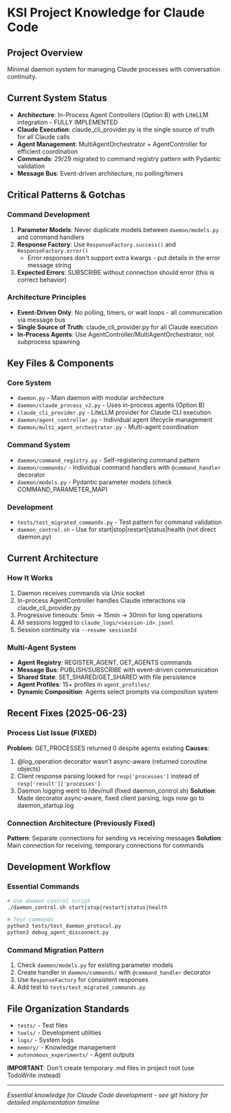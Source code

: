 # KSI Project Knowledge for Claude Code

## Project Overview
Minimal daemon system for managing Claude processes with conversation continuity.

## Current System Status
- **Architecture**: In-Process Agent Controllers (Option B) with LiteLLM integration - FULLY IMPLEMENTED
- **Claude Execution**: claude_cli_provider.py is the single source of truth for all Claude calls
- **Agent Management**: MultiAgentOrchestrator + AgentController for efficient coordination
- **Commands**: 29/29 migrated to command registry pattern with Pydantic validation
- **Message Bus**: Event-driven architecture, no polling/timers

## Critical Patterns & Gotchas

### Command Development
1. **Parameter Models**: Never duplicate models between `daemon/models.py` and command handlers
2. **Response Factory**: Use `ResponseFactory.success()` and `ResponseFactory.error()` 
   - Error responses don't support extra kwargs - put details in the error message string
3. **Expected Errors**: SUBSCRIBE without connection should error (this is correct behavior)

### Architecture Principles
- **Event-Driven Only**: No polling, timers, or wait loops - all communication via message bus
- **Single Source of Truth**: claude_cli_provider.py for all Claude execution
- **In-Process Agents**: Use AgentController/MultiAgentOrchestrator, not subprocess spawning

## Key Files & Components

### Core System
- `daemon.py` - Main daemon with modular architecture
- `daemon/claude_process_v2.py` - Uses in-process agents (Option B)
- `claude_cli_provider.py` - LiteLLM provider for Claude CLI execution
- `daemon/agent_controller.py` - Individual agent lifecycle management
- `daemon/multi_agent_orchestrator.py` - Multi-agent coordination

### Command System
- `daemon/command_registry.py` - Self-registering command pattern
- `daemon/commands/` - Individual command handlers with `@command_handler` decorator
- `daemon/models.py` - Pydantic parameter models (check COMMAND_PARAMETER_MAP)

### Development
- `tests/test_migrated_commands.py` - Test pattern for command validation
- `daemon_control.sh` - Use for start|stop|restart|status|health (not direct daemon.py)

## Current Architecture

### How It Works
1. Daemon receives commands via Unix socket
2. In-process AgentController handles Claude interactions via claude_cli_provider.py  
3. Progressive timeouts: 5min → 15min → 30min for long operations
4. All sessions logged to `claude_logs/<session-id>.jsonl`
5. Session continuity via `--resume sessionId`

### Multi-Agent System
- **Agent Registry**: REGISTER_AGENT, GET_AGENTS commands
- **Message Bus**: PUBLISH/SUBSCRIBE with event-driven communication
- **Shared State**: SET_SHARED/GET_SHARED with file persistence
- **Agent Profiles**: 15+ profiles in `agent_profiles/`
- **Dynamic Composition**: Agents select prompts via composition system

## Recent Fixes (2025-06-23)

### Process List Issue (FIXED)
**Problem**: GET_PROCESSES returned 0 despite agents existing
**Causes**: 
1. @log_operation decorator wasn't async-aware (returned coroutine objects)
2. Client response parsing looked for `resp['processes']` instead of `resp['result']['processes']`
3. Daemon logging went to /dev/null (fixed daemon_control.sh)
**Solution**: Made decorator async-aware, fixed client parsing, logs now go to daemon_startup.log

### Connection Architecture (Previously Fixed)
**Pattern**: Separate connections for sending vs receiving messages
**Solution**: Main connection for receiving, temporary connections for commands

## Development Workflow

### Essential Commands
```bash
# Use daemon control script
./daemon_control.sh start|stop|restart|status|health

# Test commands
python3 tests/test_daemon_protocol.py
python3 debug_agent_disconnect.py
```

### Command Migration Pattern
1. Check `daemon/models.py` for existing parameter models
2. Create handler in `daemon/commands/` with `@command_handler` decorator
3. Use `ResponseFactory` for consistent responses
4. Add test to `tests/test_migrated_commands.py`

## File Organization Standards
- `tests/` - Test files
- `tools/` - Development utilities
- `logs/` - System logs
- `memory/` - Knowledge management
- `autonomous_experiments/` - Agent outputs

**IMPORTANT**: Don't create temporary .md files in project root (use TodoWrite instead)

---
*Essential knowledge for Claude Code development - see git history for detailed implementation timeline*